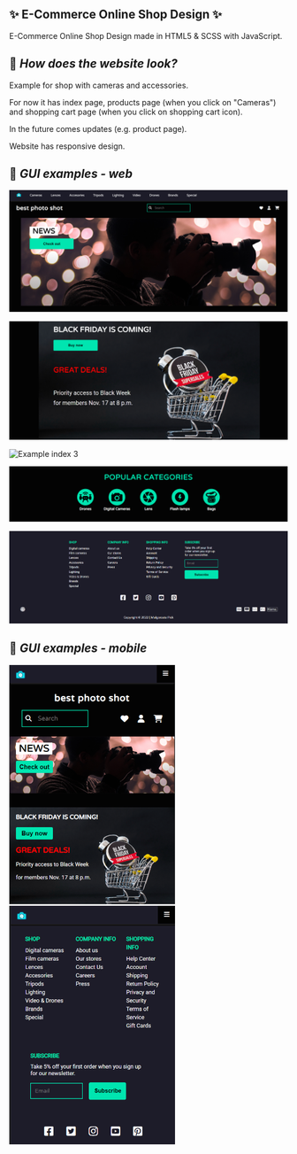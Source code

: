 ## ✨  E-Commerce Online Shop Design ✨
E-Commerce Online Shop Design made in HTML5 &amp; SCSS with JavaScript.


## :pushpin: _How does the website look?_

Example for shop with cameras and accessories.

For now it has index page, products page (when you click on "Cameras") and shopping cart page (when you click on shopping cart icon).

In the future comes updates (e.g. product page).

Website has responsive design.

## :pushpin: _GUI examples - web_

![Example index 1](/img/Online_Shop_1.png)

![Example index 2](/img/Online_Shop_2.png)

![Example index 3](/img/Online_Shop_3.png)

![Example index 4](/img/Online_Shop_4.png)

![Example index 5](/img/Online_Shop_5.png)

## :pushpin: _GUI examples - mobile_

<img src="/img/Online_Shop_6.png" width="300" height="auto" alt="Example index 6"/>

<img src="/img/Online_Shop_7.png" width="300" height="auto" alt="Example index 7"/>
